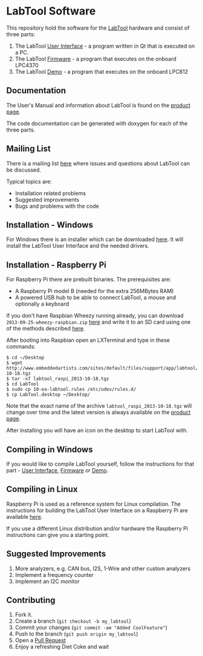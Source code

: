 LabTool Software
================

This repository hold the software for the [LabTool][1] hardware and consist of three parts:

1. The LabTool [User Interface](app) - a program written in Qt that is executed on a PC.
2. The LabTool [Firmware](fw) - a program that executes on the onboard LPC4370
3. The LabTool [Demo](fw_812) - a program that executes on the onboard LPC812

Documentation
-------------
The User's Manual and information about LabTool is found on the [product page][1].

The code documentation can be generated with doxygen for each of the three parts.

Mailing List
------------
There is a mailing list [here](https://groups.google.com/d/forum/labtool) where issues and questions about LabTool can be discussed.

Typical topics are:
* Installation related problems
* Suggested improvements
* Bugs and problems with the code

Installation - Windows
----------------------
For Windows there is an installer which can be downloaded [here][1]. It will install the LabTool User Interface and the needed drivers.

Installation - Raspberry Pi
---------------------------
For Raspberry Pi there are prebuilt binaries. The prerequisites are:
* A Raspberry Pi model B (needed for the extra 256MBytes RAM)
* A powered USB hub to be able to connect LabTool, a mouse and optionally a keyboard

If you don't have Raspbian Wheezy running already, you can download `2013-09-25-wheezy-raspbian.zip` [here][4] and write it to an SD card using one of the methods described [here][3].

After booting into Raspbian open an LXTerminal and type in these commands:

    $ cd ~/Desktop
    $ wget http://www.embeddedartists.com/sites/default/files/support/app/labtool/labtool_raspi_2013-10-18.tgz
    $ tar -xf labtool_raspi_2013-10-18.tgz
    $ cd LabTool
    $ sudo cp 10-ea-labtool.rules /etc/udev/rules.d/
    $ cp LabTool.desktop ~/Desktop/

Note that the exact name of the archive `labtool_raspi_2013-10-18.tgz` will change over time and the latest version is always available on the [product page][1].

After installing you will have an icon on the desktop to start LabTool with.

Compiling in Windows
--------------------
If you would like to compile LabTool yourself, follow the instructions for that part - [User Interface](app/COMPILE.md), [Firmware](fw/COMPILE.md) or [Demo](fw_812/COMPILE.md).

Compiling in Linux
------------------
Raspberry Pi is used as a reference system for Linux compilation. The instructions for building the LabTool User Interface on a Raspberry Pi are available [here](app/COMPILE.raspi.md).

If you use a different Linux distribution and/or hardware the Raspberry Pi instructions can give you a starting point.

Suggested Improvements
----------------------
1. More analyzers, e.g. CAN bus, I2S, 1-Wire and other custom analyzers
2. Implement a frequency counter
3. Implement an I2C monitor

Contributing
------------
1. Fork it.
2. Create a branch (`git checkout -b my_labtool`)
3. Commit your changes (`git commit -am "Added CoolFeature"`)
4. Push to the branch (`git push origin my_labtool`)
5. Open a [Pull Request][2]
6. Enjoy a refreshing Diet Coke and wait


[1]: http://www.embeddedartists.com/products/app/labtool.php
[2]: http://github.com/embeddedartists/LabTool/pulls
[3]: http://www.raspberrypi.org
[4]: http://www.raspberrypi.org/downloads
[5]: http://www.raspbian.org/

